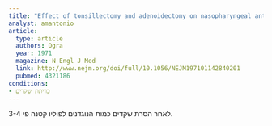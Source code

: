 ```yaml
---
title: "Effect of tonsillectomy and adenoidectomy on nasopharyngeal antibody response to poliovirus"
analyst: amantonio
article:
  type: article
  authors: Ogra
  year: 1971
  magazine: N Engl J Med
  link: http://www.nejm.org/doi/full/10.1056/NEJM197101142840201
  pubmed: 4321186
conditions:
- כריתת שקדים
---
```


לאחר הסרת שקדים כמות הנוגדנים לפוליו קטנה פי 3-4.
